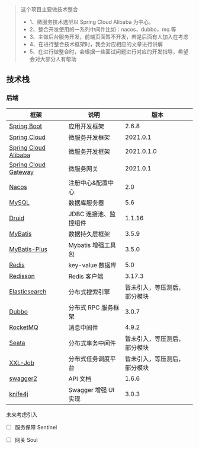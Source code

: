 > 这个项目主要做技术整合
>
> * 1、微服务技术选型以 Spring Cloud Alibaba 为中心。
> * 2、整合开发使用的一系列中间件比如：nacos，dubbo，mq 等
> * 3、主做后台服务开发，前端页面暂不开发，若是后面有人加入在考虑
> * 4、在进行整合技术框架时，我会对应相应的文章进行讲解
> * 5、在进行做整合时，会根据一些面试问题进行对应的开发指导，希望会对大部分人有帮助

## 技术栈

### 后端

| 框架                                                         | 说明        | 版本             |
| ------------------------------------------------------------ | ----------- |----------------|
| [Spring Boot](https://spring.io/projects/spring-boot)        | 应用开发框架    | 2.6.8          |
| [Spring Cloud](https://spring.io/projects/spring-cloud)      | 微服务开发框架   | 2021.0.1       |
| [Spring Cloud Alibaba](https://spring.io/projects/spring-cloud-alibaba#learn) | 微服务开发框架   | 2021.0.1.0     |
| [Spring Cloud Gateway](https://spring.io/projects/spring-cloud) | 微服务网关 | 2021.0.1       |
| [Nacos](https://nacos.io/zh-cn/docs/quick-start.html)        | 注册中心&配置中心 | 2.0            |
| [MySQL](https://www.mysql.com/cn/)                           | 数据库服务器    | 5.6            |
| [Druid](https://github.com/alibaba/druid)                    | JDBC 连接池、监控组件 | 1.1.16         |
| [MyBatis](http://www.mybatis.org/mybatis-3/zh/index.html)    | 数据持久层框架   | 3.5.9          |
| [MyBatis-Plus](https://mp.baomidou.com/)                     | Mybatis 增强工具包 | 3.5.0          |
| [Redis](https://redis.io/)                                   | key-value 数据库 | 5.0            |
| [Redisson](https://github.com/redisson/redisson)             | Redis 客户端 | 3.17.3         |
| [Elasticsearch](https://www.elastic.co/cn/)                  | 分布式搜索引擎   | 暂未引入，等压测后，部分模块 |
| [Dubbo](http://dubbo.apache.org/)                            | 分布式 RPC 服务框架 | 3.0.7          |
| [RocketMQ](http://dubbo.apache.org/)                         | 消息中间件     | 4.9.2          |
| [Seata](https://github.com/seata/seata)                      | 分布式事务中间件  | 暂未引入，等压测后，部分模块 |
| [XXL-Job](http://www.xuxueli.com/xxl-job/)                   | 分布式任务调度平台 | 暂未引入，等压测后，部分模块 |
| [swagger2](https://github.com/springfox/springfox/tree/master/springfox-swagger2) | API 文档    | 1.6.6          |
| [knife4j](https://gitee.com/xiaoym/knife4j.git) | Swagger 增强 UI 实现 | 3.0.3          |

未来考虑引入

- [ ] 服务保障 Sentinel
- [ ] 网关 Soul

